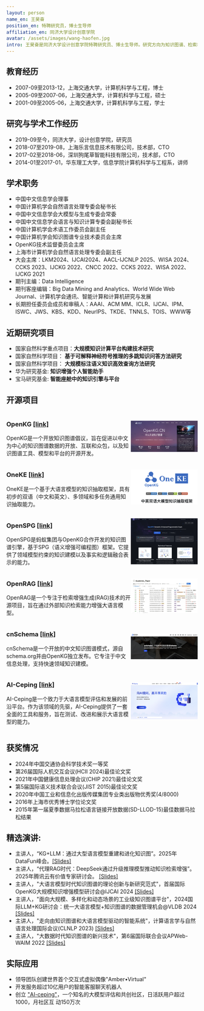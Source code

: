 ```yaml
---
layout: person
name_en: 王昊奋
position_en: 特聘研究员，博士生导师
affiliation_en: 同济大学设计创意学院
avatar: /assets/images/wang-haofen.jpg
intro: 王昊奋是同济大学设计创意学院特聘研究员、博士生导师。研究方向为知识图谱、检索增强大语言模型和神经符号融合。领导同济大学知识计算实验室，是OpenKG（全球最大的中文知识图谱社区）的主要创始人。目前，在中国计算机学会（CCF）、中国中文信息学会（CIPS）和上海市计算机学会担任重要学术职务，并长期担任知识图谱和人工智能领域顶级期刊和会议的程序委员会成员和审稿人，包括AAAI、ACM MM、ICLR、IJCAI、IPM、ISWC、JWS、KBS、KDD、NeurIPS、TKDE、TNNLS、TOIS、WWW等。在加入同济大学前，曾在领先的人工智能公司担任CTO，领导团队构建基于知识图谱的智能客服机器人，已服务超过10亿终端用户。他主持过多项国家自然科学基金项目、863重大项目以及科技部相关项目。在知识图谱、自然语言处理和其他人工智能领域发表高水平论文100余篇，引用5600余次，出版知识图谱相关著作4部，其中《知识图谱方法、实践与应用》获得2020年中国工业和信息化出版传媒集团专业类出版物奖（4/8000）。
---
```


## 教育经历

- 2007-09至2013-12，上海交通大学，计算机科学与工程，博士
- 2005-09至2007-06，上海交通大学，计算机科学与工程，硕士
- 2001-09至2005-06，上海交通大学，计算机科学与工程，学士

## 研究与学术工作经历

- 2019-09至今，同济大学，设计创意学院，研究员
- 2018-07至2019-08，上海乐言信息技术有限公司，技术部，CTO
- 2017-02至2018-06，深圳狗尾草智能科技有限公司，技术部，CTO
- 2014-01至2017-01，华东理工大学，信息学院计算机科学与工程系，讲师

## 学术职务
- 中国中文信息学会理事
- 中国计算机学会自然语言处理专委会秘书长
- 中国中文信息学会大模型与生成专委会常委
- 中国中文信息学会语言与知识计算专委会副秘书长
- 中国计算机学会术语工作委员会副主任
- 中国计算机学会知识图谱专业技术委员会主席
- OpenKG技术监督委员会主席
- 上海市计算机学会自然语言处理专委会副主任
- 大会主席：LKM2024、IJCAI2024、AACL-IJCNLP 2025、WISA 2024、CCKS 2023、IJCKG 2022、CNCC 2022、CCKS 2022、WISA 2022、IJCKG 2021
- 期刊主编：Data Intelligence
- 期刊客座编辑：Big Data Mining and Analytics、World Wide Web Journal、计算机学会通讯、智能计算和计算机研究与发展
- 长期担任委员会成员和审稿人：AAAI、ACM MM、ICLR、IJCAI、IPM、ISWC、JWS、KBS、KDD、NeurIPS、TKDE、TNNLS、TOIS、WWW等

## 近期研究项目
- 国家自然科学重点项目：**大规模知识计算平台构建技术研究**
- 国家自然科学项目： **基于可解释神经符号推理的多跳知识问答方法研究**
- 国家自然科学项目： **大规模标注语义知识高效查询方法研究**
- 华为研究基金: **知识增强个人智能助手**
- 宝马研究基金: **智能座舱中的知识引擎与平台**

## 开源项目

<div style="display: flex; align-items: center;">
  <div style="flex: 65;">
    <h3>OpenKG <a href="http://openkg.cn">[link]</a></h3>
    <p>OpenKG是一个开放知识图谱倡议，旨在促进以中文为中心的知识图谱数据的开放、互联和众包，以及知识图谱工具、模型和平台的开源开发。</p>
  </div>
  <div style="flex: 35; text-align: center;">
    <img src="/assets/images/project/OpneKG.png" alt="OpenKG" width="300">
  </div>
</div>

<div style="display: flex; align-items: center;">
  <div style="flex: 65;">
    <h3>OneKE <a href="https://github.com/zjunlp/DeepKE/blob/main/example/llm/OneKE.md">[link]</a></h3>
    <p>OneKE是一个基于大语言模型的知识抽取框架，具有初步的双语（中文和英文）、多领域和多任务通用知识抽取能力。</p>
  </div>
  <div style="flex: 35; text-align: center;">
    <img src="/assets/images/project/OneKE.png" alt="OneKE" width="300">
  </div>
</div>

<div style="display: flex; align-items: center;">
  <div style="flex: 65;">
    <h3>OpenSPG <a href="https://github.com/OpenSPG/openspg">[link]</a></h3>
    <p>OpenSPG是蚂蚁集团与OpenKG合作开发的知识图谱引擎，基于SPG（语义增强可编程图）框架。它提供了领域模型约束的知识建模以及事实和逻辑融合表示的能力。</p>
  </div>
  <div style="flex: 35; text-align: center;">
    <img src="/assets/images/project/OpenSPG.png" alt="OpenSPG" width="300">
  </div>
</div>

<div style="display: flex; align-items: center;">
  <div style="flex: 65;">
    <h3>OpenRAG <a href="https://openrag.notion.site/Open-RAG-c41b2a4dcdea4527a7c1cd998e763595">[link]</a></h3>
    <p>OpenRAG是一个专注于检索增强生成(RAG)技术的开源项目，旨在通过外部知识检索能力增强大语言模型。</p>
  </div>
  <div style="flex: 35; text-align: center;">
    <img src="/assets/images/project/OpenRAG.png" alt="OpenRAG" width="300">
  </div>
</div>

<div style="display: flex; align-items: center;">
  <div style="flex: 65;">
    <h3>cnSchema <a href="https://github.com/cnschema/cnSchema">[link]</a></h3>
    <p>cnSchema是一个开放的中文知识图谱模式，源自schema.org并由OpenKG独立发布。它专注于中文信息处理，支持快速领域知识建模。</p>
  </div>
  <div style="flex: 35; text-align: center;">
    <img src="/assets/images/project/cnSchema.png" alt="cnSchema" width="300">
  </div>
</div>

<div style="display: flex; align-items: center;">
  <div style="flex: 65;">
    <h3>AI-Ceping <a href="https://ai-ceping.com">[link]</a></h3>
    <p> AI-Ceping是一个致力于大语言模型评估和发展的前沿平台。作为该领域的先驱，AI-Ceping提供了一套全面的工具和服务，旨在测试、改进和展示大语言模型的能力。</p>
  </div>
  <div style="flex: 35; text-align: center;">
    <img src="/assets/images/project/AI-ceping.png" alt="AI-Ceping" width="300">
  </div>
</div>


## 获奖情况
- 2024年中国交通协会科学技术奖一等奖
- 第26届国际人机交互会议(HCII 2024)最佳论文奖
- 2021年中国健康信息处理会议(CHIP 2021)最佳论文奖
- 第5届国际语义技术联合会议(JIST 2015)最佳论文奖
- 2020年中国工业和信息化出版传媒集团专业类出版物优秀奖(4/8000) 
- 2016年上海市优秀博士学位论文奖
- 2015年第一届夏季数据马拉松语言链接开放数据(SD-LLOD-15)最佳数据马拉松结果

## 精选演讲:
- 主讲人，“KG+LLM：通过大型语言模型重建和进化知识图”。2025年DataFun峰会。[[Slides]](/assets/talks/DataFun_Summit2025.pdf)
- 主讲人，“代理RAG时代：DeepSeek通过升级推理模型推动知识检索增强”。2025年腾讯云有价值专家研讨会。 [[Slides]](/assets/talks/融合推理的知识检索增强.pdf)
- 主讲人，"大语言模型时代知识图谱的理论创新与新研究范式"，首届国际OpenKG大规模知识增强模型研讨会@IJCAI 2024 [[Slides]](/assets/talks/IJCAI_2024.pdf)
- 主讲人，"面向大规模、多样化和动态场景的工业级知识图谱平台"，2024国际LLM+KG研讨会：统一大语言模型+知识图谱的数据管理机会@VLDB 2024 [[Slides]](/assets/talks/VLDB_2024.pdf)
- 主讲人，"走向由知识图谱和大语言模型驱动的智能系统"，计算语言学与自然语言处理国际会议(CLNLP 2023) [[Slides]](/assets/talks/CNLP_2023.pdf)
- 主讲人，"大数据时代知识图谱的新兴技术"，第6届国际联合会议APWeb-WAIM 2022 [[Slides]](/assets/talks/APWeb_2022.pdf)

## 实际应用

- 领导团队创建世界首个交互式虚拟偶像"Amber•Virtual"
- 开发服务超过10亿用户的智能客服聊天机器人
- 创立 ["AI-ceping"](https://ai-ceping.com)，一个知名的大模型评估和共创社区，日活跃用户超过1000，月社区互
动150万次
